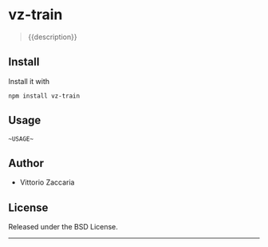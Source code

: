 # vz-train
> {{description}}

## Install

Install it with

```
npm install vz-train
```
## Usage

```
~USAGE~
```

## Author

* Vittorio Zaccaria

## License
Released under the BSD License.

***

